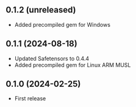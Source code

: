 ## 0.1.2 (unreleased)

- Added precompiled gem for Windows

## 0.1.1 (2024-08-18)

- Updated Safetensors to 0.4.4
- Added precompiled gem for Linux ARM MUSL

## 0.1.0 (2024-02-25)

- First release

